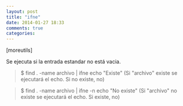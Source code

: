 ```yaml
---
layout: post
title: "ifne"
date: 2014-01-27 18:33
comments: true
categories: 
---
```

[moreutils]

Se ejecuta si la entrada estandar no está vacia.

>$ find . -name archivo | ifne echo "Existe" (Si "archivo" existe se ejecutará el echo. Si no existe, no)

>$ find . -name archivo | ifne -n echo "No existe" (Si "archivo" no existe se ejecutará el echo. Si existe, no)

